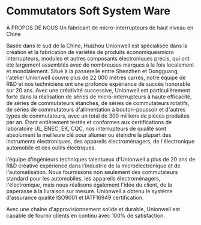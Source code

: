 # Commutators Soft System Ware

À PROPOS DE NOUS
Un fabricant de micro-interrupteurs de haut niveau en Chine

Basée dans le sud de la Chine, Huizhou Unionwell est spécialisée dans la création et la fabrication de variétés de produits économiquesmicro interrupteurs, modules et autres composants électroniques précis, qui ont été largement assemblés avec de nombreuses marques à la fois localement et mondialement. Situé à la passerelle entre Shenzhen et Dongguang, l'atelier Unionwell couvre plus de 22 000 mètres carrés, notre équipe de R&D et nos techniciens ont une profonde expérience de succès honorable sur 20 ans. Avec une créativité successive, Unionwell est particulièrement forte dans la réalisation de séries de micro-interrupteurs à haute efficacité, de séries de commutateurs étanches, de séries de commutateurs rotatifs, de séries de commutateurs d'alimentation à bouton-poussoir et d'autres types de commutateurs, avec un total de 300 millions de pièces produites par an. Étant entièrement testés et conformes aux certifications de laboratoire UL, ENEC, EK, CQC, nos interrupteurs de qualité sont absolument la meilleure clé pour allumer ou éteindre la plupart des instruments électroniques, des appareils électroménagers, de l'électronique automobile et des outils électriques.

l'équipe d'ingénieurs techniques talentueux d'Unionwell a plus de 20 ans de R&D créative
expérience dans l'industrie de la microélectronique et de l'automatisation. Nous fournissons non seulement des commutateurs standard pour les automobiles, les appareils électroménagers, l'électronique, mais nous réalisons également l'idée du client, de la paperasse à la livraison sur mesure. Unionwell a obtenu le système d'assurance qualité ISO9001 et IATF16949
certification.

Avec une chaîne d'approvisionnement solide et durable, Unionwell est capable de fournir clients en continu avec 100% de satisfaction.
